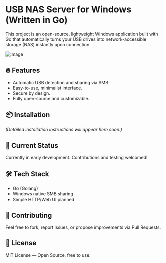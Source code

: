 # USB NAS Server for Windows (Written in Go)

This project is an open-source, lightweight Windows application built with Go that automatically turns your USB drives into network-accessible storage (NAS) instantly upon connection.

![image](https://github.com/user-attachments/assets/ea3eecbc-9653-4d62-8c97-6d250d85ee75)


## 🔥 Features

- Automatic USB detection and sharing via SMB.
- Easy-to-use, minimalist interface.
- Secure by design.
- Fully open-source and customizable.

## 📦 Installation

*(Detailed installation instructions will appear here soon.)*

## 🚧 Current Status

Currently in early development. Contributions and testing welcomed!

## 🛠️ Tech Stack

- Go (Golang)
- Windows native SMB sharing
- Simple HTTP/Web UI planned

## 🤝 Contributing

Feel free to fork, report issues, or propose improvements via Pull Requests.

## 📄 License

MIT License — Open Source, free to use.

